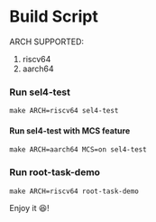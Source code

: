 # Build Script

ARCH SUPPORTED:

1. riscv64
2. aarch64

### Run sel4-test

```shell
make ARCH=riscv64 sel4-test
```
#### Run sel4-test with MCS feature
```shell
make ARCH=aarch64 MCS=on sel4-test
```

### Run root-task-demo

```shell
make ARCH=riscv64 root-task-demo
```

Enjoy it 😆!
